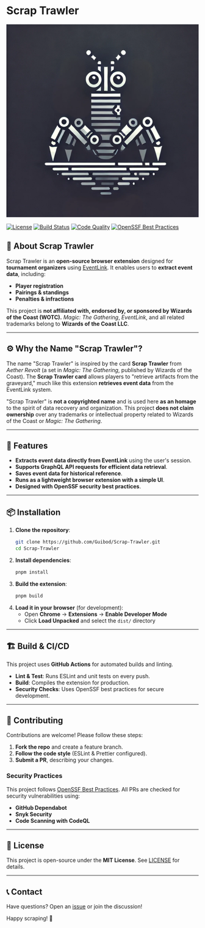 # Scrap Trawler

![Scrap Trawler Logo](assets/icon.png)

[![License](https://img.shields.io/badge/license-MIT-blue.svg)](./LICENSE)
[![Build Status](https://github.com/Guibod/scrap-trawler/actions/workflows/ci.yml/badge.svg?branch=main)](https://github.com/Guibod/scrap-trawler/actions)
[![Code Quality](https://img.shields.io/codefactor/grade/github/Guibod/Scrap-Trawler/main)](https://www.codefactor.io/repository/github/Guibod/Scrap-Trawler)
[![OpenSSF Best Practices](https://bestpractices.coreinfrastructure.org/projects/10030/badge)](https://bestpractices.coreinfrastructure.org/projects/10030)

## 📖 About Scrap Trawler
Scrap Trawler is an **open-source browser extension** designed for **tournament organizers** using [EventLink](https://eventlink.wizards.com/). It enables users to **extract event data**, including:
- **Player registration**
- **Pairings & standings**
- **Penalties & infractions**

This project is **not affiliated with, endorsed by, or sponsored by Wizards of the Coast (WOTC).** *Magic: The Gathering*, *EventLink*, and all related trademarks belong to **Wizards of the Coast LLC**.

---

## ⚙️ Why the Name "Scrap Trawler"?
The name "Scrap Trawler" is inspired by the card **Scrap Trawler** from *Aether Revolt* (a set in *Magic: The Gathering*, published by Wizards of the Coast). The **Scrap Trawler card** allows players to "retrieve artifacts from the graveyard," much like this extension **retrieves event data** from the EventLink system.

"Scrap Trawler" is **not a copyrighted name** and is used here **as an homage** to the spirit of data recovery and organization. This project **does not claim ownership** over any trademarks or intellectual property related to Wizards of the Coast or *Magic: The Gathering*.

---

## 🚀 Features
* **Extracts event data directly from EventLink** using the user's session.
* **Supports GraphQL API requests for efficient data retrieval**.
* **Saves event data for historical reference**.
* **Runs as a lightweight browser extension with a simple UI**.
* **Designed with OpenSSF security best practices**.

---

## 📦 Installation
1. **Clone the repository**:
   ```sh
   git clone https://github.com/Guibod/Scrap-Trawler.git
   cd Scrap-Trawler
   ```
2. **Install dependencies**:
   ```sh
   pnpm install
   ```
3. **Build the extension**:
   ```sh
   pnpm build
   ```
4. **Load it in your browser** (for development):
    - Open **Chrome** → **Extensions** → **Enable Developer Mode**
    - Click **Load Unpacked** and select the `dist/` directory

---

## 🏗️ Build & CI/CD
This project uses **GitHub Actions** for automated builds and linting.

- **Lint & Test**: Runs ESLint and unit tests on every push.
- **Build**: Compiles the extension for production.
- **Security Checks**: Uses OpenSSF best practices for secure development.

---

## 🤝 Contributing
Contributions are welcome! Please follow these steps:
1. **Fork the repo** and create a feature branch.
2. **Follow the code style** (ESLint & Prettier configured).
3. **Submit a PR**, describing your changes.

### Security Practices
This project follows [OpenSSF Best Practices](https://bestpractices.coreinfrastructure.org/). All PRs are checked for security vulnerabilities using:
- **GitHub Dependabot**
- **Snyk Security**
- **Code Scanning with CodeQL**

---

## 📜 License
This project is open-source under the **MIT License**. See [LICENSE](./LICENSE) for details.

---

## 📞 Contact
Have questions? Open an [issue](https://github.com/Guibod/Scrap-Trawler/issues) or join the discussion!

Happy scraping! 🚀
